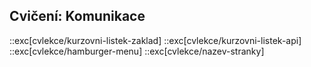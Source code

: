 ## Cvičení: Komunikace

::exc[cvlekce/kurzovni-listek-zaklad]
::exc[cvlekce/kurzovni-listek-api]
::exc[cvlekce/hamburger-menu]
::exc[cvlekce/nazev-stranky]
